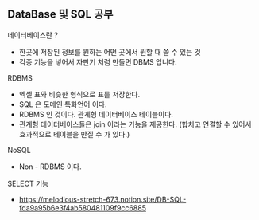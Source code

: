 <h2> DataBase 및 SQL 공부 </h2>


데이터베이스란 ?
- 한곳에 저장된 정보를 원하는 어떤 곳에서 원할 때 쓸 수 있는 것 
- 각종 기능을 넣어서 자판기 처럼 만들면 DBMS 입니다. 

RDBMS
- 엑셀 표와 비슷한 형식으로 표를 저장한다. 
- SQL 은 도메인 특화언어 이다. 
- RDBMS 인 것이다. 관계형 데이터베이스 테이블이다. 
- 관계형 데이터베이스들은 join 이라는 기능을 제공한다. (합치고 연결할 수 있어서 효과적으로 테이블을 만질 수 가 있다.)


NoSQL 
- Non - RDBMS 이다. 


SELECT 기능

- https://melodious-stretch-673.notion.site/DB-SQL-fda9a95b6e3f4ab580481109f9cc6885





